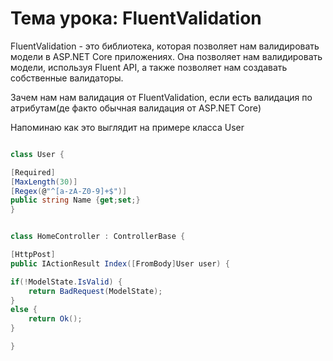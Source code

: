 ﻿# Тема урока: FluentValidation

FluentValidation - это библиотека, которая позволяет нам валидировать модели в ASP.NET Core приложениях. Она позволяет нам валидировать модели, используя Fluent API, а также позволяет нам создавать собственные валидаторы.

Зачем нам нам валидация от FluentValidation, если есть валидация по атрибутам(де факто обычная валидация от ASP.NET Core)

Напоминаю как это выглядит на примере класса User 

```csharp

class User {

[Required]
[MaxLength(30)]
[Regex(@"^[a-zA-Z0-9]+$")]
public string Name {get;set;}
}


class HomeController : ControllerBase {

[HttpPost]
public IActionResult Index([FromBody]User user) {

if(!ModelState.IsValid) {
	return BadRequest(ModelState);
}
else {
	return Ok();
}

}


```
